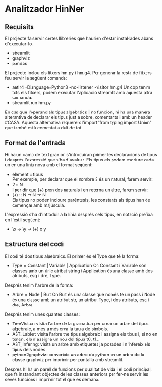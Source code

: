 # Analitzador HinNer

## Requisits
El projecte fa servir certes llibreries que haurien d'estar instal·lades abans d'executar-lo.
- streamlit
- graphviz
- pandas

El projecte inclou els fitxers hm.py i hm.g4. Per generar la resta de fitxers feu servir la següent comanda:
- antlr4 -Dlanguage=Python3 -no-listener -visitor hm.g4
Un cop tenim tots els fitxers, podem executar l'aplicació streamlit amb aquesta altra comanda:
- streamlit run hm.py

En cas que l'operand als tipus algebraics | no funcioni, hi ha una manera alterantiva de declarar els tipus just a sobre, comentants i amb un header #CASA. Aquesta alternativa requereix l'import 'from typing import Union' que també està comentat a dalt de tot.

## Format de l'entrada
Hi ha un camp de text gran on s'introduiran primer les declaracions de tipus i després l'expressió que s'ha d'avaluar.
Els tipus els podem escriure cada un en una línia nova amb el format següent:
- element :: tipus
<br />Per exemple, per declarar que el nombre 2 és un natural, farem servir:
- 2 :: N
<br />I per dir que (+) pren dos naturals i en retorna un altre, farem servir:
- (+) :: N -> N -> N
<br />Els tipus no poden incloure parèntesis, les constants als tipus han de començar amb majúscula.

L'expressió s'ha d'introduir a la línia després dels tipus, en notació prefixa en l'estil següent:
- \x -> \y -> (+) x y

## Estructura del codi
El codi té dos tipus algebraics.
El primer és el Type que té la forma:
- Type = Constant | Variable | Application
On Constant i Variable són classes amb un únic atribut string i Application és una classe amb dos atributs, esq i dre, Type.

Després tenim l'arbre de la forma:
- Arbre = Node | Buit
On Buit és una classe que només té un pass i Node és una classe amb un atribut str, un atribut Type, i dos atributs, esq i dre, Arbre.

Després tenim unes quantes classes:
- TreeVisitor: visita l'arbre de la gramatica per crear un arbre del tipus algebraic, a més a més crea la taula de simbols.
- AST_Labler: visita l'arbre the tipus algebraic i assigna els tipus i, si no en tenen, els n'assigna un nou del tipus t0, t1...
- AST_Infering: visita un arbre amb etiquetes ja posades i n'infereix els tipus dels nodes.
- python2graphviz: converteix un arbre de python en un arbre de la classe graphviz per imprimir per pantalla amb streamlit.

Despres hi ha un parell de funcions per qualitat de vida i el codi principal, que fa instanciant objectes de les classes anteriors per fer-ne servir les seves funcions i imprimir tot el que es demana.
